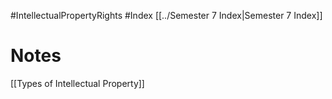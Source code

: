 #IntellectualPropertyRights #Index 
[[../Semester 7 Index|Semester 7 Index]]

# Notes
[[Types of Intellectual Property]]
